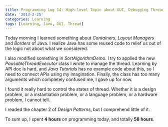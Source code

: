 ```yaml
---
title: Programming Log 14: High-level Topic about GUI, Debugging ThreadPool, Moving Slow on Design Patterns
date: '2013-2-25'
categories: Learning
tags: [Learning, Java, GUI. Thread]
---
```


Today morning I learned something about *Containers*, *Layout Managers* and *Borders* of Java. I realize Java has some reused code to relief us out of the logic not about what we considered.


I also modified something in *SortAlgorithmDemo*. I try to applied the new *PausableThreadExecutor* class I wrote to manage the thread. Learning by API doc is hard, and *Java Tutorials* has no example code about this, so I need to connect APIs using my imagination. Finally, the class has too many arguments which completely confused me, I gave up for now.


I found it really hard to control the states of thread. Whether it is a design problem, or a instantiation problem, or a language problem, or a hardware problem, I cannot tell.


I readed the chapter 2 of *Design Patterns*, but I comprehend little of it.


To sum up, I spent **4 hours** on programming today, and totally **58 hours**.
